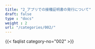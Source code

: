 ```yaml
---
title: "2_アプリでの接種証明書の発行について"
draft: false
type : "docs"
weight : 2
url: "/categories/002/"
---
```


{{< faqlist category-no="002" >}}
